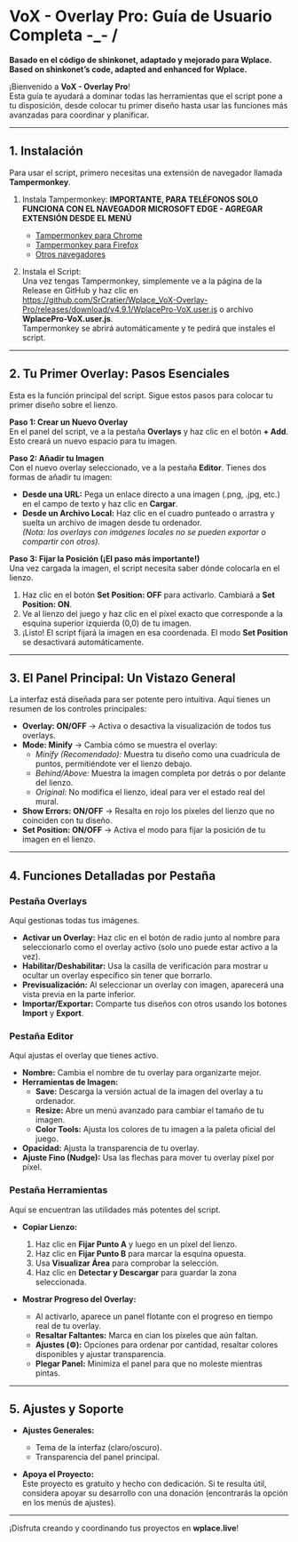 # VoX - Overlay Pro: Guía de Usuario Completa -_- /
**Basado en el código de shinkonet, adaptado y mejorado para Wplace.**
**Based on shinkonet’s code, adapted and enhanced for Wplace.**

¡Bienvenido a **VoX - Overlay Pro**!  
Esta guía te ayudará a dominar todas las herramientas que el script pone a tu disposición, desde colocar tu primer diseño hasta usar las funciones más avanzadas para coordinar y planificar.

---

## **1. Instalación**

Para usar el script, primero necesitas una extensión de navegador llamada **Tampermonkey**.

1. Instala Tampermonkey:
**IMPORTANTE, PARA TELÉFONOS SOLO FUNCIONA CON EL NAVEGADOR MICROSOFT EDGE - AGREGAR EXTENSIÓN DESDE EL MENÚ**
   - [Tampermonkey para Chrome](https://chrome.google.com/webstore/detail/tampermonkey/dhdgffkkebhmkfjojejmpbldmpobfkfo)
   - [Tampermonkey para Firefox](https://addons.mozilla.org/es/firefox/addon/tampermonkey/)
   - [Otros navegadores](https://www.tampermonkey.net/)

2. Instala el Script:  
   Una vez tengas Tampermonkey, simplemente ve a la página de la Release en GitHub y haz clic en https://github.com/SrCratier/Wplace_VoX-Overlay-Pro/releases/download/v4.9.1/WplacePro-VoX.user.js o archivo **WplacePro-VoX.user.js**.  
   Tampermonkey se abrirá automáticamente y te pedirá que instales el script.

---

## **2. Tu Primer Overlay: Pasos Esenciales**

Esta es la función principal del script. Sigue estos pasos para colocar tu primer diseño sobre el lienzo.

**Paso 1: Crear un Nuevo Overlay**  
En el panel del script, ve a la pestaña **Overlays** y haz clic en el botón **+ Add**. Esto creará un nuevo espacio para tu imagen.

**Paso 2: Añadir tu Imagen**  
Con el nuevo overlay seleccionado, ve a la pestaña **Editor**. Tienes dos formas de añadir tu imagen:
- **Desde una URL:** Pega un enlace directo a una imagen (.png, .jpg, etc.) en el campo de texto y haz clic en **Cargar**.
- **Desde un Archivo Local:** Haz clic en el cuadro punteado o arrastra y suelta un archivo de imagen desde tu ordenador.  
  *(Nota: los overlays con imágenes locales no se pueden exportar o compartir con otros).*

**Paso 3: Fijar la Posición (¡El paso más importante!)**  
Una vez cargada la imagen, el script necesita saber dónde colocarla en el lienzo.
1. Haz clic en el botón **Set Position: OFF** para activarlo. Cambiará a **Set Position: ON**.  
2. Ve al lienzo del juego y haz clic en el píxel exacto que corresponde a la esquina superior izquierda (0,0) de tu imagen.  
3. ¡Listo! El script fijará la imagen en esa coordenada. El modo **Set Position** se desactivará automáticamente.

---

## **3. El Panel Principal: Un Vistazo General**

La interfaz está diseñada para ser potente pero intuitiva. Aquí tienes un resumen de los controles principales:

- **Overlay: ON/OFF** → Activa o desactiva la visualización de todos tus overlays.  
- **Mode: Minify** → Cambia cómo se muestra el overlay:  
  - *Minify (Recomendado):* Muestra tu diseño como una cuadrícula de puntos, permitiéndote ver el lienzo debajo.  
  - *Behind/Above:* Muestra la imagen completa por detrás o por delante del lienzo.  
  - *Original:* No modifica el lienzo, ideal para ver el estado real del mural.  
- **Show Errors: ON/OFF** → Resalta en rojo los píxeles del lienzo que no coinciden con tu diseño.  
- **Set Position: ON/OFF** → Activa el modo para fijar la posición de tu imagen en el lienzo.  

---

## **4. Funciones Detalladas por Pestaña**

### **Pestaña Overlays**
Aquí gestionas todas tus imágenes.

- **Activar un Overlay:** Haz clic en el botón de radio junto al nombre para seleccionarlo como el overlay activo (solo uno puede estar activo a la vez).  
- **Habilitar/Deshabilitar:** Usa la casilla de verificación para mostrar u ocultar un overlay específico sin tener que borrarlo.  
- **Previsualización:** Al seleccionar un overlay con imagen, aparecerá una vista previa en la parte inferior.  
- **Importar/Exportar:** Comparte tus diseños con otros usando los botones **Import** y **Export**.  

### **Pestaña Editor**
Aquí ajustas el overlay que tienes activo.

- **Nombre:** Cambia el nombre de tu overlay para organizarte mejor.  
- **Herramientas de Imagen:**  
  - **Save:** Descarga la versión actual de la imagen del overlay a tu ordenador.  
  - **Resize:** Abre un menú avanzado para cambiar el tamaño de tu imagen.  
  - **Color Tools:** Ajusta los colores de tu imagen a la paleta oficial del juego.  
- **Opacidad:** Ajusta la transparencia de tu overlay.  
- **Ajuste Fino (Nudge):** Usa las flechas para mover tu overlay píxel por píxel.  

### **Pestaña Herramientas**
Aquí se encuentran las utilidades más potentes del script.

- **Copiar Lienzo:**  
  1. Haz clic en **Fijar Punto A** y luego en un píxel del lienzo.  
  2. Haz clic en **Fijar Punto B** para marcar la esquina opuesta.  
  3. Usa **Visualizar Área** para comprobar la selección.  
  4. Haz clic en **Detectar y Descargar** para guardar la zona seleccionada.  

- **Mostrar Progreso del Overlay:**  
  - Al activarlo, aparece un panel flotante con el progreso en tiempo real de tu overlay.  
  - **Resaltar Faltantes:** Marca en cian los píxeles que aún faltan.  
  - **Ajustes (⚙️):** Opciones para ordenar por cantidad, resaltar colores disponibles y ajustar transparencia.  
  - **Plegar Panel:** Minimiza el panel para que no moleste mientras pintas.  

---

## **5. Ajustes y Soporte**

- **Ajustes Generales:**  
  - Tema de la interfaz (claro/oscuro).  
  - Transparencia del panel principal.  

- **Apoya el Proyecto:**  
  Este proyecto es gratuito y hecho con dedicación. Si te resulta útil, considera apoyar su desarrollo con una donación (encontrarás la opción en los menús de ajustes).  

---

¡Disfruta creando y coordinando tus proyectos en **wplace.live**!
